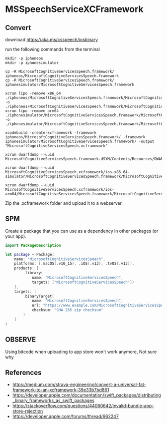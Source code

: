 # MSSpeechServiceXCFramework

## Convert
download https://aka.ms/csspeech/iosbinary

run the following commands from the terminal
```
mkdir -p iphoneos
mkdir -p iphonesimulator

cp -R MicrosoftCognitiveServicesSpeech.framework/ iphoneos/MicrosoftCognitiveServicesSpeech.framework
cp -R MicrosoftCognitiveServicesSpeech.framework/ iphonesimulator/MicrosoftCognitiveServicesSpeech.framework

xcrun lipo -remove x86_64 ./iphoneos/MicrosoftCognitiveServicesSpeech.framework/MicrosoftCognitiveServicesSpeech -o ./iphoneos/MicrosoftCognitiveServicesSpeech.framework/MicrosoftCognitiveServicesSpeech
xcrun lipo -remove arm64 ./iphonesimulator/MicrosoftCognitiveServicesSpeech.framework/MicrosoftCognitiveServicesSpeech -o ./iphonesimulator/MicrosoftCognitiveServicesSpeech.framework/MicrosoftCognitiveServicesSpeech

xcodebuild -create-xcframework -framework iphoneos/MicrosoftCognitiveServicesSpeech.framework/ -framework iphonesimulator/MicrosoftCognitiveServicesSpeech.framework/ -output "MicrosoftCognitiveServicesSpeech.xcframework"

xcrun dwarfdump --uuid MicrosoftCognitiveServicesSpeech.framework.dSYM/Contents/Resources/DWARF/MicrosoftCognitiveServicesSpeech

xcrun dwarfdump --uuid MicrosoftCognitiveServicesSpeech.xcframework/ios-x86_64-simulator/MicrosoftCognitiveServicesSpeech.framework/MicrosoftCognitiveServicesSpeech

xcrun dwarfdump --uuid MicrosoftCognitiveServicesSpeech.xcframework/ios-arm64/MicrosoftCognitiveServicesSpeech.framework/MicrosoftCognitiveServicesSpeech
```

Zip the .xcframework folder and upload it to a webserver.

## SPM
Create a package that you can use as a dependency in other packages (or your app).

```swift
import PackageDescription

let package = Package(
    name: "MicrosoftCognitiveServicesSpeech",
    platforms: [.macOS(.v10_15), .iOS(.v13), .tvOS(.v13)],
    products: [
        .library(
            name: "MicrosoftCognitiveServicesSpeech",
            targets: ["MicrosoftCognitiveServicesSpeech"])
    ],
    targets: [
        .binaryTarget(
            name: "MicrosoftCognitiveServicesSpeech",
            url: "https://www.example.com/MicrosoftCognitiveServicesSpeech.xcframework.zip",
            checksum: "SHA 265 zip checksum"
        )
    ]
)
```

## OBSERVE
Using bitcode when uploading to app store won't work anymore, Not sure why

## References
- https://medium.com/strava-engineering/convert-a-universal-fat-framework-to-an-xcframework-39e33b7bd861
- https://developer.apple.com/documentation/swift_packages/distributing_binary_frameworks_as_swift_packages
- https://stackoverflow.com/questions/44060642/invalid-bundle-app-store-rejection
- https://developer.apple.com/forums/thread/662247